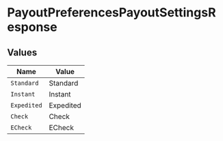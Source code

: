 # PayoutPreferencesPayoutSettingsResponse


## Values

| Name        | Value       |
| ----------- | ----------- |
| `Standard`  | Standard    |
| `Instant`   | Instant     |
| `Expedited` | Expedited   |
| `Check`     | Check       |
| `ECheck`    | ECheck      |